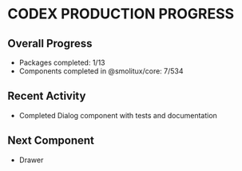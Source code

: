 # CODEX PRODUCTION PROGRESS

## Overall Progress
- Packages completed: 1/13
- Components completed in @smolitux/core: 7/534

## Recent Activity
- Completed Dialog component with tests and documentation

## Next Component
- Drawer
